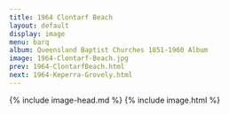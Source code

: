 ```yaml
---
title: 1964 Clontarf Beach
layout: default
display: image
menu: barq
album: Queensland Baptist Churches 1851-1960 Album
image: 1964-Clontarf-Beach.jpg
prev: 1964-ClontarfBeach.html
next: 1964-Keperra-Grovely.html
---
```

{% include image-head.md %}
{% include image.html %}